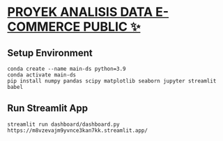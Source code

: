 # [PROYEK ANALISIS DATA E-COMMERCE PUBLIC ✨](https://m8vzevajm9yvnce3kan7kk.streamlit.app/)

## Setup Environment
```
conda create --name main-ds python=3.9
conda activate main-ds
pip install numpy pandas scipy matplotlib seaborn jupyter streamlit babel
```

## Run Streamlit App
```
streamlit run dashboard/dashboard.py
https://m8vzevajm9yvnce3kan7kk.streamlit.app/
```
